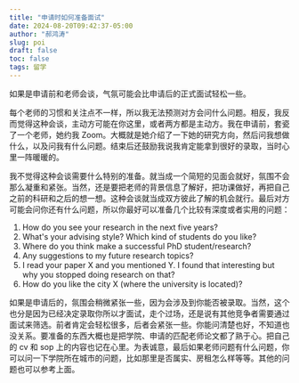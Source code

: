 ```yaml
---
title: "申请时如何准备面试"
date: 2024-08-20T09:42:37-05:00
author: "郝鸿涛"
slug: poi
draft: false
toc: false
tags: 留学
---
```

如果是申请前和老师会谈，气氛可能会比申请后的正式面试轻松一些。

每个老师的习惯和关注点不一样，所以我无法预测对方会问什么问题。相反，我反而觉得这种会谈，主动方可能在你这里，或者两方都是主动方。我在申请前，套瓷了一个老师，她约我 Zoom。大概就是她介绍了一下她的研究方向，然后问我想做什么，以及问我有什么问题。结束后还鼓励我说我肯定能拿到很好的录取，当时心里一阵暖暖的。

我不觉得这种会谈需要什么特别的准备。就当成一个简短的见面会就好，氛围不会那么凝重和紧张。当然，还是要把老师的背景信息了解好，把功课做好，再把自己之前的科研和之后的想一想。这种会谈就当成双方彼此了解的机会就行。最后对方可能会问你还有什么问题，所以你最好可以准备几个比较有深度或者实用的问题：

1. How do you see your research in the next five years?
2. What's your advising style? Which kind of students do you like?
3. Where do you think make a successful PhD student/research?
4. Any suggestions to my future research topics?
5. I read your paper X and you mentioned Y. I found that interesting but why you stopped doing research on that?
6. How do you like the city X (where the university is located)?

如果是申请后的，氛围会稍微紧张一些，因为会涉及到你能否被录取。当然，这个也分是因为已经决定录取你所以才面试，走个过场，还是说有其他竞争者需要通过面试来筛选。前者肯定会轻松很多，后者会紧张一些。你能问清楚也好，不知道也没关系。要准备的东西大概也是把学院、申请的匹配老师论文都了熟于心。把自己的 cv 和 sop 上的内容也记在心里。为表诚意，最后如果老师问题有什么问题，你可以问一下学院所在城市的问题，比如那里是否属实、房租怎么样等等。其他的问题也可以参考上面。